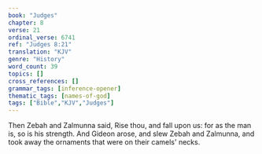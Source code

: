 ```yaml
---
book: "Judges"
chapter: 8
verse: 21
ordinal_verse: 6741
ref: "Judges 8:21"
translation: "KJV"
genre: "History"
word_count: 39
topics: []
cross_references: []
grammar_tags: [inference-opener]
thematic_tags: [names-of-god]
tags: ["Bible","KJV","Judges"]
---
```

Then Zebah and Zalmunna said, Rise thou, and fall upon us: for as the man is, so is his strength. And Gideon arose, and slew Zebah and Zalmunna, and took away the ornaments that were on their camels' necks.
